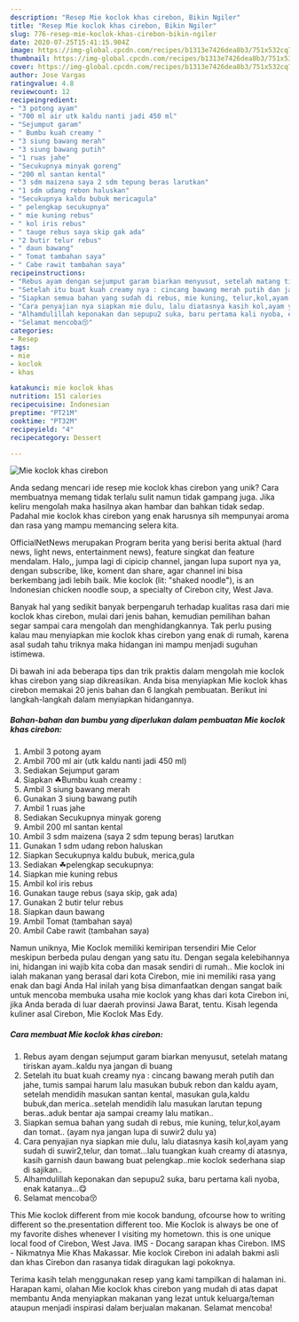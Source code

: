 ```yaml
---
description: "Resep Mie koclok khas cirebon, Bikin Ngiler"
title: "Resep Mie koclok khas cirebon, Bikin Ngiler"
slug: 776-resep-mie-koclok-khas-cirebon-bikin-ngiler
date: 2020-07-25T15:41:15.904Z
image: https://img-global.cpcdn.com/recipes/b1313e7426dea8b3/751x532cq70/mie-koclok-khas-cirebon-foto-resep-utama.jpg
thumbnail: https://img-global.cpcdn.com/recipes/b1313e7426dea8b3/751x532cq70/mie-koclok-khas-cirebon-foto-resep-utama.jpg
cover: https://img-global.cpcdn.com/recipes/b1313e7426dea8b3/751x532cq70/mie-koclok-khas-cirebon-foto-resep-utama.jpg
author: Jose Vargas
ratingvalue: 4.8
reviewcount: 12
recipeingredient:
- "3 potong ayam"
- "700 ml air utk kaldu nanti jadi 450 ml"
- "Sejumput garam"
- " Bumbu kuah creamy "
- "3 siung bawang merah"
- "3 siung bawang putih"
- "1 ruas jahe"
- "Secukupnya minyak goreng"
- "200 ml santan kental"
- "3 sdm maizena saya 2 sdm tepung beras larutkan"
- "1 sdm udang rebon haluskan"
- "Secukupnya kaldu bubuk mericagula"
- " pelengkap secukupnya"
- " mie kuning rebus"
- " kol iris rebus"
- " tauge rebus saya skip gak ada"
- "2 butir telur rebus"
- " daun bawang"
- " Tomat tambahan saya"
- " Cabe rawit tambahan saya"
recipeinstructions:
- "Rebus ayam dengan sejumput garam biarkan menyusut, setelah matang tiriskan ayam..kaldu nya jangan di buang"
- "Setelah itu buat kuah creamy nya : cincang bawang merah putih dan jahe, tumis sampai harum lalu masukan bubuk rebon dan kaldu ayam, setelah mendidih masukan santan kental, masukan gula,kaldu bubuk,dan merica..setelah mendidih lalu masukan larutan tepung beras..aduk bentar aja sampai creamy lalu matikan.."
- "Siapkan semua bahan yang sudah di rebus, mie kuning, telur,kol,ayam dan tomat.. (ayam nya jangan lupa di suwir2 dulu ya)"
- "Cara penyajian nya siapkan mie dulu, lalu diatasnya kasih kol,ayam yang sudah di suwir2,telur, dan tomat...lalu tuangkan kuah creamy di atasnya, kasih garnish daun bawang buat pelengkap..mie koclok sederhana siap di sajikan.."
- "Alhamdulillah keponakan dan sepupu2 suka, baru pertama kali nyoba, enak katanya...😋"
- "Selamat mencoba😚"
categories:
- Resep
tags:
- mie
- koclok
- khas

katakunci: mie koclok khas 
nutrition: 151 calories
recipecuisine: Indonesian
preptime: "PT21M"
cooktime: "PT32M"
recipeyield: "4"
recipecategory: Dessert

---
```



![Mie koclok khas cirebon](https://img-global.cpcdn.com/recipes/b1313e7426dea8b3/751x532cq70/mie-koclok-khas-cirebon-foto-resep-utama.jpg)

Anda sedang mencari ide resep mie koclok khas cirebon yang unik? Cara membuatnya memang tidak terlalu sulit namun tidak gampang juga. Jika keliru mengolah maka hasilnya akan hambar dan bahkan tidak sedap. Padahal mie koclok khas cirebon yang enak harusnya sih mempunyai aroma dan rasa yang mampu memancing selera kita.

OfficialNetNews merupakan Program berita yang berisi berita aktual (hard news, light news, entertainment news), feature singkat dan feature mendalam. Halo,, jumpa lagi di cipicip channel, jangan lupa suport nya ya, dengan subscribe, like, koment dan share, agar channel ini bisa berkembang jadi lebih baik. Mie koclok (lit: &#34;shaked noodle&#34;), is an Indonesian chicken noodle soup, a specialty of Cirebon city, West Java.

Banyak hal yang sedikit banyak berpengaruh terhadap kualitas rasa dari mie koclok khas cirebon, mulai dari jenis bahan, kemudian pemilihan bahan segar sampai cara mengolah dan menghidangkannya. Tak perlu pusing kalau mau menyiapkan mie koclok khas cirebon yang enak di rumah, karena asal sudah tahu triknya maka hidangan ini mampu menjadi suguhan istimewa.


Di bawah ini ada beberapa tips dan trik praktis dalam mengolah mie koclok khas cirebon yang siap dikreasikan. Anda bisa menyiapkan Mie koclok khas cirebon memakai 20 jenis bahan dan 6 langkah pembuatan. Berikut ini langkah-langkah dalam menyiapkan hidangannya.

<!--inarticleads1-->

##### Bahan-bahan dan bumbu yang diperlukan dalam pembuatan Mie koclok khas cirebon:

1. Ambil 3 potong ayam
1. Ambil 700 ml air (utk kaldu nanti jadi 450 ml)
1. Sediakan Sejumput garam
1. Siapkan  ☘Bumbu kuah creamy :
1. Ambil 3 siung bawang merah
1. Gunakan 3 siung bawang putih
1. Ambil 1 ruas jahe
1. Sediakan Secukupnya minyak goreng
1. Ambil 200 ml santan kental
1. Ambil 3 sdm maizena (saya 2 sdm tepung beras) larutkan
1. Gunakan 1 sdm udang rebon haluskan
1. Siapkan Secukupnya kaldu bubuk, merica,gula
1. Sediakan  ☘pelengkap secukupnya:
1. Siapkan  mie kuning rebus
1. Ambil  kol iris rebus
1. Gunakan  tauge rebus (saya skip, gak ada)
1. Gunakan 2 butir telur rebus
1. Siapkan  daun bawang
1. Ambil  Tomat (tambahan saya)
1. Ambil  Cabe rawit (tambahan saya)


Namun uniknya, Mie Koclok memiliki kemiripan tersendiri Mie Celor meskipun berbeda pulau dengan yang satu itu. Dengan segala kelebihannya ini, hidangan ini wajib kita coba dan masak sendiri di rumah.. Mie koclok ini ialah makanan yang berasal dari kota Cirebon, mie ini memiliki rasa yang enak dan bagi Anda Hal inilah yang bisa dimanfaatkan dengan sangat baik untuk mencoba membuka usaha mie koclok yang khas dari kota Cirebon ini, jika Anda berada di luar daerah provinsi Jawa Barat, tentu. Kisah legenda kuliner asal Cirebon, Mie Koclok Mas Edy. 

<!--inarticleads2-->

##### Cara membuat Mie koclok khas cirebon:

1. Rebus ayam dengan sejumput garam biarkan menyusut, setelah matang tiriskan ayam..kaldu nya jangan di buang
1. Setelah itu buat kuah creamy nya : cincang bawang merah putih dan jahe, tumis sampai harum lalu masukan bubuk rebon dan kaldu ayam, setelah mendidih masukan santan kental, masukan gula,kaldu bubuk,dan merica..setelah mendidih lalu masukan larutan tepung beras..aduk bentar aja sampai creamy lalu matikan..
1. Siapkan semua bahan yang sudah di rebus, mie kuning, telur,kol,ayam dan tomat.. (ayam nya jangan lupa di suwir2 dulu ya)
1. Cara penyajian nya siapkan mie dulu, lalu diatasnya kasih kol,ayam yang sudah di suwir2,telur, dan tomat...lalu tuangkan kuah creamy di atasnya, kasih garnish daun bawang buat pelengkap..mie koclok sederhana siap di sajikan..
1. Alhamdulillah keponakan dan sepupu2 suka, baru pertama kali nyoba, enak katanya...😋
1. Selamat mencoba😚


This Mie koclok different from mie kocok bandung, ofcourse how to writing different so the.presentation different too. Mie Koclok is always be one of my favorite dishes whenever I visiting my hometown. this is one unique local food of Cirebon, West Java. IMS - Docang sarapan khas Cirebon. IMS - Nikmatnya Mie Khas Makassar. Mie koclok Cirebon ini adalah bakmi asli dan khas Cirebon dan rasanya tidak diragukan lagi pokoknya. 

Terima kasih telah menggunakan resep yang kami tampilkan di halaman ini. Harapan kami, olahan Mie koclok khas cirebon yang mudah di atas dapat membantu Anda menyiapkan makanan yang lezat untuk keluarga/teman ataupun menjadi inspirasi dalam berjualan makanan. Selamat mencoba!
